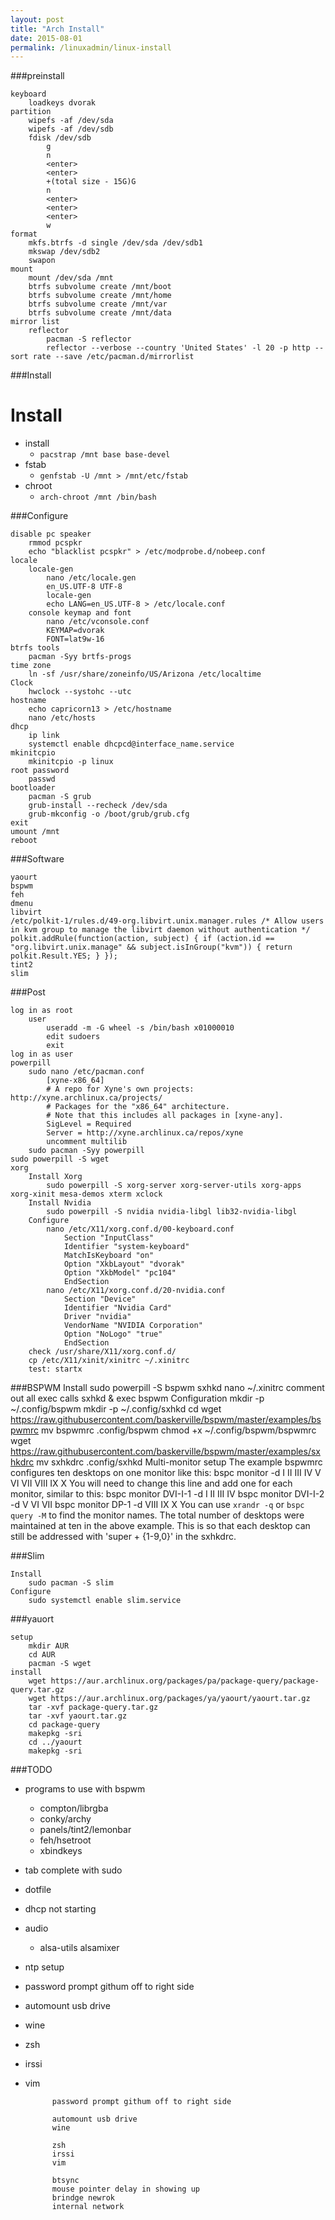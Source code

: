 ```yaml
---
layout: post
title: "Arch Install"
date: 2015-08-01
permalink: /linuxadmin/linux-install
---
```



###preinstall


    keyboard
        loadkeys dvorak
    partition
        wipefs -af /dev/sda
        wipefs -af /dev/sdb
        fdisk /dev/sdb
            g
            n
            <enter>
            <enter>
            +(total size - 15G)G
            n
            <enter>
            <enter>
            <enter>
            w
    format
        mkfs.btrfs -d single /dev/sda /dev/sdb1
        mkswap /dev/sdb2
        swapon
    mount
        mount /dev/sda /mnt
        btrfs subvolume create /mnt/boot
        btrfs subvolume create /mnt/home
        btrfs subvolume create /mnt/var
        btrfs subvolume create /mnt/data
    mirror list
        reflector
            pacman -S reflector
            reflector --verbose --country 'United States' -l 20 -p http --sort rate --save /etc/pacman.d/mirrorlist




###Install

<body>
		<h1>Install</h1>
		<ul>
			<li>install<ul>
					<li>
						<code>pacstrap /mnt base base-devel</code>
					</li>
				</ul>
			</li>
			<li>fstab<ul>
					<li>
						<code>genfstab -U /mnt > /mnt/etc/fstab</code>
					</li>
				</ul>
			</li>
			<li>chroot<ul>
					<li>
						<code>arch-chroot /mnt /bin/bash</code>
					</li>
				</ul>
			</li>
		</ul>
	</body>

###Configure

    disable pc speaker
        rmmod pcspkr
        echo "blacklist pcspkr" > /etc/modprobe.d/nobeep.conf
    locale
        locale-gen
            nano /etc/locale.gen
            en_US.UTF-8 UTF-8
            locale-gen
            echo LANG=en_US.UTF-8 > /etc/locale.conf
        console keymap and font
            nano /etc/vconsole.conf
            KEYMAP=dvorak
            FONT=lat9w-16
    btrfs tools
        pacman -Syy brtfs-progs
    time zone
        ln -sf /usr/share/zoneinfo/US/Arizona /etc/localtime
    Clock
        hwclock --systohc --utc
    hostname
        echo capricorn13 > /etc/hostname
        nano /etc/hosts
    dhcp
        ip link
        systemctl enable dhcpcd@interface_name.service
    mkinitcpio
        mkinitcpio -p linux
    root password
        passwd
    bootloader
        pacman -S grub
        grub-install --recheck /dev/sda
        grub-mkconfig -o /boot/grub/grub.cfg
    exit
    umount /mnt
    reboot


###Software


    yaourt
    bspwm
    feh
    dmenu
    libvirt
    /etc/polkit-1/rules.d/49-org.libvirt.unix.manager.rules /* Allow users in kvm group to manage the libvirt daemon without authentication */ polkit.addRule(function(action, subject) { if (action.id == "org.libvirt.unix.manage" && subject.isInGroup("kvm")) { return polkit.Result.YES; } });
    tint2
    slim

###Post

    log in as root
        user
            useradd -m -G wheel -s /bin/bash x01000010
            edit sudoers
            exit
    log in as user
    powerpill
        sudo nano /etc/pacman.conf
            [xyne-x86_64]
            # A repo for Xyne's own projects: http://xyne.archlinux.ca/projects/
            # Packages for the "x86_64" architecture.
            # Note that this includes all packages in [xyne-any].
            SigLevel = Required
            Server = http://xyne.archlinux.ca/repos/xyne
            uncomment multilib
        sudo pacman -Syy powerpill
    sudo powerpill -S wget
    xorg
        Install Xorg
            sudo powerpill -S xorg-server xorg-server-utils xorg-apps xorg-xinit mesa-demos xterm xclock
        Install Nvidia
            sudo powerpill -S nvidia nvidia-libgl lib32-nvidia-libgl
        Configure
            nano /etc/X11/xorg.conf.d/00-keyboard.conf
                Section "InputClass"
                Identifier "system-keyboard"
                MatchIsKeyboard "on"
                Option "XkbLayout" "dvorak"
                Option "XkbModel" "pc104"
                EndSection
            nano /etc/X11/xorg.conf.d/20-nvidia.conf
                Section "Device"
                Identifier "Nvidia Card"
                Driver "nvidia"
                VendorName "NVIDIA Corporation"
                Option "NoLogo" "true"
                EndSection
        check /usr/share/X11/xorg.conf.d/
        cp /etc/X11/xinit/xinitrc ~/.xinitrc
        test: startx

###BSPWM
    Install
        sudo powerpill -S bspwm sxhkd
        nano ~/.xinitrc
            comment out all exec calls
            sxhkd &
            exec bspwm
    Configuration
        mkdir -p ~/.config/bspwm
        mkdir -p ~/.config/sxhkd
        cd
        wget https://raw.githubusercontent.com/baskerville/bspwm/master/examples/bspwmrc
        mv bspwmrc .config/bspwm
        chmod +x ~/.config/bspwm/bspwmrc
        wget https://raw.githubusercontent.com/baskerville/bspwm/master/examples/sxhkdrc
        mv sxhkdrc .config/sxhkd
    Multi-monitor setup
        The example bspwmrc configures ten desktops on one monitor like this: bspc monitor -d I II III IV V VI VII VIII IX X You will need to change this line and add one for each monitor, similar to this: bspc monitor DVI-I-1 -d I II III IV bspc monitor DVI-I-2 -d V VI VII bspc monitor DP-1 -d VIII IX X You can use `xrandr -q` or `bspc query -M` to find the monitor names. The total number of desktops were maintained at ten in the above example. This is so that each desktop can still be addressed with 'super + {1-9,0}' in the sxhkdrc.

###Slim

    Install
        sudo pacman -S slim
    Configure
        sudo systemctl enable slim.service


###yauort

    setup
        mkdir AUR
        cd AUR
        pacman -S wget
    install
        wget https://aur.archlinux.org/packages/pa/package-query/package-query.tar.gz
        wget https://aur.archlinux.org/packages/ya/yaourt/yaourt.tar.gz
        tar -xvf package-query.tar.gz
        tar -xvf yaourt.tar.gz
        cd package-query
        makepkg -sri
        cd ../yaourt
        makepkg -sri




###TODO

* programs to use with bspwm
    * compton/librgba
    * conky/archy
    * panels/tint2/lemonbar
    * feh/hsetroot 
    * xbindkeys
* tab complete with sudo
* dotfile
* dhcp not starting
* audio
    * alsa-utils alsamixer
* ntp setup
* password prompt githum off to right side
* automount usb drive
* wine
* zsh
* irssi
* vim



			password prompt githum off to right side
			
			automount usb drive
			wine
			
			zsh
			irssi
			vim
			
			btsync
			mouse pointer delay in showing up
			brindge newrok
			internal network
